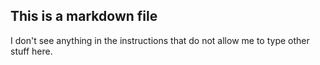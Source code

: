 ## This is a markdown file

I don't see anything in the instructions that do not allow me to type other
stuff here.


